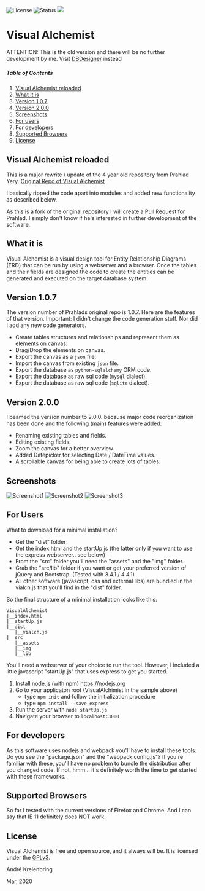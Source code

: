 ![License](https://img.shields.io/badge/license-GPL-blue.svg)
![Status](https://img.shields.io/badge/status-stable-brightgreen.svg)
[![](https://www.paypalobjects.com/en_US/i/btn/btn_donate_SM.gif)](https://www.paypal.com/cgi-bin/webscr?cmd=_s-xclick&hosted_button_id=8RBU2DYK9AT9Q&source=url)

# Visual Alchemist

ATTENTION: This is the old version and there will be no further development by me. Visit [DBDesigner](https://github.com/akreienbring/dbdesigner) instead

##### Table of Contents

1. [Visual Alchemist reloaded](#visual-alchemist-reloaded)
2. [What it is](#what-it-is)
3. [Version 1.0.7](#version-107)
4. [Version 2.0.0](#version-200)
5. [Screenshots](#screenshots)
6. [For users](#for-users)
7. [For developers](#for-developers)
8. [Supported Browsers](#supported-browsers)
9. [License](#license)



## Visual Alchemist reloaded

This is a major rewrite / update of the 4 year old repository from Prahlad Yery.
[Original Repo of Visual Alchemist](https://github.com/prahladyeri/VisualAlchemist)

I basically ripped the code apart into modules and added new functionality as described below.

As this is a fork of the original repository I will create a Pull Request for Prahlad. I simply don't know if he's interested in further development of the software. 

## What it is

Visual Alchemist is a visual design tool for Entity Relationship Diagrams (ERD) that can be run by using a webserver and a browser.
Once the tables and their fields are designed the code to create the entities can be generated and executed on the target database system.

## Version 1.0.7

The version number of Prahlads original repo is 1.0.7. Here are the features of that version. Important: I didn't change the code generation stuff. Nor did I add any new code generators. 

- Create tables structures and relationships and represent them as elements on canvas.
- Drag/Drop the elements on canvas.
- Export the canvas as a `json` file.
- Import the canvas from existing `json` file.
- Export the database as `python-sqlalchemy` ORM code.
- Export the database as raw sql code (`mysql` dialect).
- Export the database as raw sql code (`sqlite` dialect).

## Version 2.0.0

I beamed the version number to 2.0.0. because major code reorganization has been done and the following (main) features were added:

- Renaming existing tables and fields.
- Editing existing fields.
- Zoom the canvas for a better overview.
- Added Datepicker for selecting Date / DateTime values.
- A scrollable canvas for being able to create lots of tables.

## Screenshots

![Screenshot1](/screens/screen1.png)
![Screenshot2](/screens/screen2.png)
![Screenshot3](/screens/screen3.png)

## For Users

What to download for a minimal installation? 
* Get the "dist" folder
* Get the index.html and the startUp.js (the latter only if you want to use the express webserver.. see below)
* From the "src" folder you'll need the "assets" and the "img" folder.
* Grab the "src/lib" folder if you want  or get your preferred version of jQuery and Bootstrap. (Tested with 3.4.1 / 4.4.1)
* All other software (javascript, css and external libs) are bundled in the vialch.js that you'll find in the "dist" folder.

So the final structure of a minimal installation looks like this:
```
VisualAlchemist
|__index.html
|__startUp.js
|__dist
   |__vialch.js
|__src
   |__assets
   |__img
   |__lib
```  

You'll need a webserver of your choice to run the tool. However, I included a little javascript "startUp.js" that uses express to get you started.

1. Install node.js (with npm) https://nodejs.org
2. Go to your applicaton root (VisualAlchimist in the sample above)
   - type `npm init` and follow the initialization procedure
   - type `npm install --save express`
3. Run the server with `node startUp.js`
4. Navigate your browser to `localhost:3000`

## For developers

As this software uses nodejs and webpack you'll have to install these tools. Do you see the "package.json" and the "webpack.config.js"?
If you're familiar with these, you'll have no problem to bundle the distribution after you changed code. 
If not, hmm... it's definitely worth the time to get started with these frameworks.

## Supported Browsers

So far I tested with the current versions of Firefox and Chrome. And I can say that IE 11 definitely does NOT work.

## License

Visual Alchemist is free and open source, and it always will be. It is licensed under the [GPLv3](https://opensource.org/licenses/GPL-3.0).

André Kreienbring

Mar, 2020
